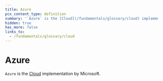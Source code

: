 ```yaml
---
title: Azure
pcx_content_type: definition
summary: '`Azure` is the [Cloud](/fundamentals/glossary/cloud) implementation by Microsoft.'
hidden: true
has_more: false
links_to:
  - /fundamentals/glossary/cloud
---
```


# Azure

`Azure` is the [Cloud](/fundamentals/glossary/cloud) implementation by Microsoft.
